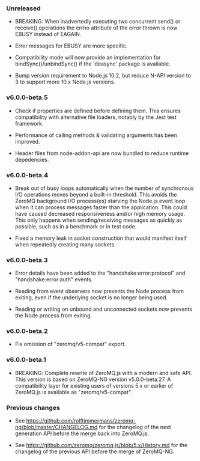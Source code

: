 ### Unreleased

* BREAKING: When inadvertedly executing two concurrent send() or receive() operations the errno attribute of the error thrown is now EBUSY instead of EAGAIN.

* Error messages for EBUSY are more specific.

* Compatibility mode will now provide an implementation for bindSync()/unbindSync() if the 'deasync' package is available.

* Bump version requirement to Node.js 10.2, but reduce N-API version to 3 to support more 10.x Node.js versions.

### v6.0.0-beta.5

* Check if properties are defined before defining them. This ensures compatibility with alternative file loaders, notably by the Jest test framework.

* Performance of calling methods & validating arguments has been improved.

* Header files from node-addon-api are now bundled to reduce runtime depedencies.

### v6.0.0-beta.4

* Break out of busy loops automatically when the number of synchronous I/O operations moves beyond a built-in threshold. This avoids the ZeroMQ background I/O process(es) starving the Node.js event loop when it can process messages faster than the application. This could have caused decreased responsiveness and/or high memory usage. This only happens when sending/receiving messages as quickly as possible, such as in a benchmark or in test code.

* Fixed a memory leak in socket construction that would manifest itself when repeatedly creating many sockets.

### v6.0.0-beta.3

* Error details have been added to the "handshake:error:protocol" and "handshake:error:auth" events.

* Reading from event observers now prevents the Node process from exiting, even if the underlying socket is no longer being used.

* Reading or writing on unbound and unconnected sockets now prevents the Node process from exiting.

### v6.0.0-beta.2

* Fix omission of "zeromq/v5-compat" export.

### v6.0.0-beta.1

* BREAKING: Complete rewrite of ZeroMQ.js with a modern and safe API. This version is based on ZeroMQ-NG version v5.0.0-beta.27. A compatibility layer for existing users of versions 5.x or earlier of ZeroMQ.js is available as "zeromq/v5-compat".

### Previous changes

* See https://github.com/rolftimmermans/zeromq-ng/blob/master/CHANGELOG.md for the changelog of the next generation API before the merge back into ZeroMQ.js.

* See https://github.com/zeromq/zeromq.js/blob/5.x/History.md for the changelog of the previous API before the merge of ZeroMQ-NG.
